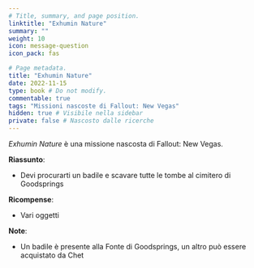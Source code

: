 ```yaml
---
# Title, summary, and page position.
linktitle: "Exhumin Nature" 
summary: ""
weight: 10
icon: message-question
icon_pack: fas

# Page metadata.
title: "Exhumin Nature"
date: 2022-11-15
type: book # Do not modify.
commentable: true
tags: "Missioni nascoste di Fallout: New Vegas"
hidden: true # Visibile nella sidebar
private: false # Nascosto dalle ricerche
---
```


<div class="fnv">


*Exhumin Nature* è una missione nascosta di Fallout: New Vegas. 


**Riassunto**:
- Devi procurarti un badile e scavare tutte le tombe al cimitero di Goodsprings

**Ricompense**:
- Vari oggetti

**Note**:
- Un badile è presente alla Fonte di Goodsprings, un altro può essere acquistato da Chet


</div>


